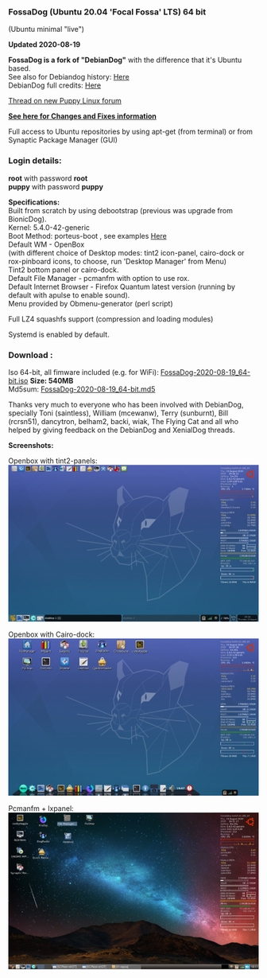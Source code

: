 ### FossaDog (Ubuntu 20.04 'Focal Fossa' LTS) 64 bit    
(Ubuntu minimal "live")

**Updated 2020-08-19**     

**FossaDog is a fork of "DebianDog"** with the difference that it's Ubuntu based.   
See also for Debiandog history: [Here](https://debiandog.github.io/doglinux/zz07about.html)     
DebianDog full credits: [Here](https://github.com/DebianDog/Wheezy/blob/master/Credits.md)    

[Thread on new Puppy Linux forum](https://forum.puppylinux.com/viewtopic.php?f=58&t=478)    

**[See here for Changes and Fixes information](https://forum.puppylinux.com/viewtopic.php?p=2476#p2476)**     

Full access to Ubuntu repositories by using apt-get (from terminal) or from Synaptic Package Manager (GUI) 
    
### Login details:    
**root** with password **root**        
**puppy** with password **puppy**    

**Specifications:**    
Built from scratch by using debootstrap  (previous was upgrade from BionicDog).    
Kernel: 5.4.0-42-generic    
Boot Method: porteus-boot , see examples [Here](https://github.com/DebianDog/FossaDog/raw/master/Examples-boot-codes.txt)   
Default WM - OpenBox    
(with different choice of Desktop modes: tint2 icon-panel, cairo-dock or rox-pinboard icons, to choose, run 'Desktop Manager' from Menu)    
Tint2 bottom panel or cairo-dock.       
Default File Manager - pcmanfm with option to use rox.    
Default Internet Browser - Firefox Quantum latest version (running by default with apulse to enable sound).    
Menu provided by Obmenu-generator (perl script)  

Full LZ4 squashfs support (compression and loading modules)    

Systemd is enabled by default.    

### Download :    
Iso 64-bit, all fimware included (e.g. for WiFi): [FossaDog-2020-08-19_64-bit.iso](https://github.com/DebianDog/FossaDog/releases/download/0.1/FossaDog-2020-08-19_64-bit.iso) **Size: 540MB**            
Md5sum: [FossaDog-2020-08-19_64-bit.md5](https://github.com/DebianDog/FossaDog/releases/download/0.1/FossaDog-2020-08-19_64-bit.md5)             

Thanks very much to everyone who has been involved with DebianDog, specially Toni (saintless), William (mcewanw), Terry (sunburnt), Bill (rcrsn51), dancytron, belham2, backi, wiak, The Flying Cat and all who helped by giving feedback on the DebianDog and XenialDog threads.   
    
**Screenshots:**  

Openbox with tint2-panels:  
![OpenBox](https://github.com/DebianDog/FossaDog/raw/master/fossadog-tint2.jpg)  

Openbox with Cairo-dock:  
![OpenBox](https://github.com/DebianDog/FossaDog/raw/master/fossadog-cairo-dock-roxpinb.jpg)  

Pcmanfm + lxpanel:  
![OpenBox](https://github.com/DebianDog/FossaDog/raw/master/fossadog-pcmanfm-lxpanel.png)  
